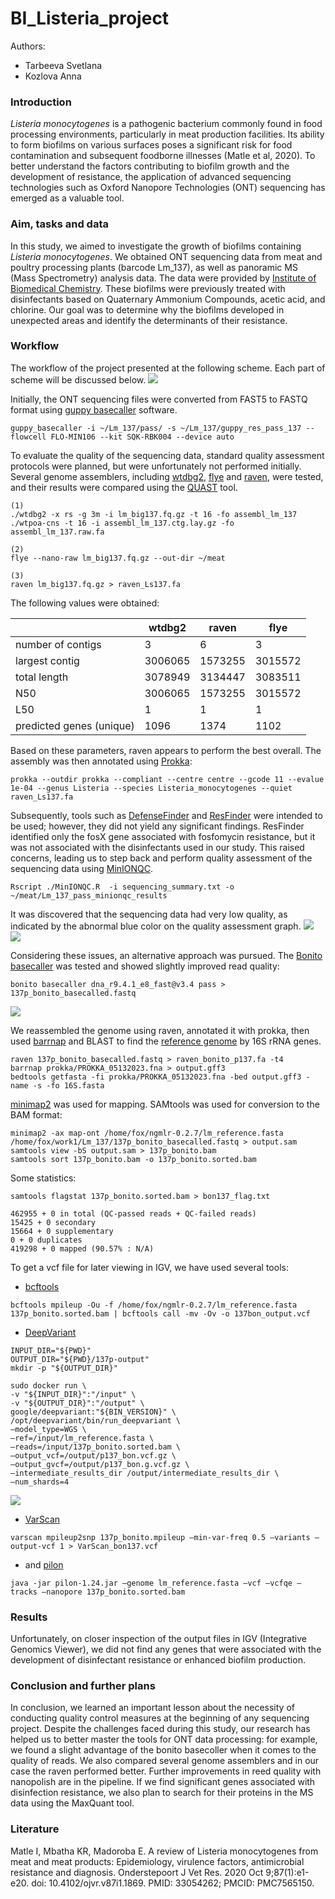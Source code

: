 # BI_Listeria_project
Authors: 
- Tarbeeva Svetlana
- Kozlova Anna

### Introduction
*Listeria monocytogenes* is a pathogenic bacterium commonly found in food processing environments, particularly in meat production facilities. Its ability to form biofilms on various surfaces poses a significant risk for food contamination and subsequent foodborne illnesses (Matle et al, 2020). To better understand the factors contributing to biofilm growth and the development of resistance, the application of advanced sequencing technologies such as Oxford Nanopore Technologies (ONT) sequencing has emerged as a valuable tool. 

### Aim, tasks and data
In this study, we aimed to investigate the growth of biofilms containing *Listeria monocytogenes*. We obtained ONT sequencing data from meat and poultry processing plants (barcode Lm_137), as well as panoramic MS (Mass Spectrometry) analysis data. The data were provided by [Institute of Biomedical Chemistry](https://www.ibmc.msk.ru/). These biofilms were previously treated with disinfectants based on Quaternary Ammonium Compounds, acetic acid, and chlorine. Our goal was to determine why the biofilms developed in unexpected areas and identify the determinants of their resistance.

### Workflow
The workflow of the project presented at the following scheme. Each part of scheme will be discussed below.
![](workflow.png)

Initially, the ONT sequencing files were converted from FAST5 to FASTQ format using [guppy basecaller](https://timkahlke.github.io/LongRead_tutorials/BS_G.html) software. 
```
guppy_basecaller -i ~/Lm_137/pass/ -s ~/Lm_137/guppy_res_pass_137 --flowcell FLO-MIN106 --kit SQK-RBK004 --device auto
```
To evaluate the quality of the sequencing data, standard quality assessment protocols were planned, but were unfortunately not performed initially. 
Several genome assemblers, including [wtdbg2](https://github.com/ruanjue/wtdbg2), [flye](https://github.com/fenderglass/Flye) and [raven](https://github.com/lbcb-sci/raven), were tested, and their results were compared using the [QUAST](https://github.com/ablab/quast) tool.

```
(1)
./wtdbg2 -x rs -g 3m -i lm_big137.fq.gz -t 16 -fo assembl_lm_137
./wtpoa-cns -t 16 -i assembl_lm_137.ctg.lay.gz -fo assembl_lm_137.raw.fa

(2)
flye --nano-raw lm_big137.fq.gz --out-dir ~/meat

(3)
raven lm_big137.fq.gz > raven_Ls137.fa
```
The following values were obtained:

|                          | wtdbg2  | raven   | flye    |
|--------------------------|---------|---------|---------|
| number of contigs        | 3       | 6       | 3       |
| largest contig           | 3006065 | 1573255 | 3015572 |
| total length             | 3078949 | 3134447 | 3083511 |
| N50                      | 3006065 | 1573255 | 3015572 |
| L50                      | 1       | 1       | 1       |
| predicted genes (unique) | 1096    | 1374    | 1102    |

Based on these parameters, raven appears to perform the best overall. The assembly was then annotated using [Prokka](https://github.com/tseemann/prokka):

```
prokka --outdir prokka --compliant --centre centre --gcode 11 --evalue 1e-04 --genus Listeria --species Listeria_monocytogenes --quiet raven_Ls137.fa
```
Subsequently, tools such as [DefenseFinder](https://defense-finder.mdmparis-lab.com/) and [ResFinder](https://github.com/cadms/resfinder) were intended to be used; however, they did not yield any significant findings. ResFinder identified only the fosX gene associated with fosfomycin resistance, but it was not associated with the disinfectants used in our study. This raised concerns, leading us to step back and perform quality assessment of the sequencing data using [MinIONQC](https://github.com/roblanf/minion_qc).

```
Rscript ./MinIONQC.R  -i sequencing_summary.txt -o ~/meat/Lm_137_pass_minionqc_results 
```

It was discovered that the sequencing data had very low quality, as indicated by the abnormal blue color on the quality assessment graph.
![](Quality1.png)
![](Quality2.png)

Considering these issues, an alternative approach was pursued. The [Bonito basecaller](https://github.com/nanoporetech/bonito) was tested and showed slightly improved read quality:

```
bonito basecaller dna_r9.4.1_e8_fast@v3.4 pass > 137p_bonito_basecalled.fastq
```
![](MeanQ.png)

We reassembled the genome using raven, annotated it with prokka, then used [barrnap](https://github.com/tseemann/barrnap) and BLAST to find the [reference genome](https://www.ncbi.nlm.nih.gov/genome/159?genome_assembly_id=159660) by 16S rRNA genes.
```
raven 137p_bonito_basecalled.fastq > raven_bonito_p137.fa -t4
barrnap prokka/PROKKA_05132023.fna > output.gff3
bedtools getfasta -fi prokka/PROKKA_05132023.fna -bed output.gff3 -name -s -fo 16S.fasta
```
 
[minimap2](https://github.com/lh3/minimap2) was used for mapping. SAMtools was used for conversion to the BAM format:
```
minimap2 -ax map-ont /home/fox/ngmlr-0.2.7/lm_reference.fasta /home/fox/work1/Lm_137/137p_bonito_basecalled.fastq > output.sam
samtools view -bS output.sam > 137p_bonito.bam
samtools sort 137p_bonito.bam -o 137p_bonito.sorted.bam
```
Some statistics:
```
samtools flagstat 137p_bonito.sorted.bam > bon137_flag.txt

462955 + 0 in total (QC-passed reads + QC-failed reads)
15425 + 0 secondary
15664 + 0 supplementary
0 + 0 duplicates
419298 + 0 mapped (90.57% : N/A)
```
To get a vcf file for later viewing in IGV, we have used several tools:

- [bcftools](https://samtools.github.io/bcftools/bcftools.html)
```
bcftools mpileup -Ou -f /home/fox/ngmlr-0.2.7/lm_reference.fasta 137p_bonito.sorted.bam | bcftools call -mv -Ov -o 137bon_output.vcf
```
- [DeepVariant](https://github.com/google/deepvariant)
```
INPUT_DIR="${PWD}"
OUTPUT_DIR="${PWD}/137p-output"
mkdir -p "${OUTPUT_DIR}"

sudo docker run \
-v "${INPUT_DIR}":"/input" \
-v "${OUTPUT_DIR}":"/output" \
google/deepvariant:"${BIN_VERSION}" \
/opt/deepvariant/bin/run_deepvariant \
—model_type=WGS \
—ref=/input/lm_reference.fasta \
—reads=/input/137p_bonito.sorted.bam \
—output_vcf=/output/p137_bon.vcf.gz \
—output_gvcf=/output/p137_bon.g.vcf.gz \
—intermediate_results_dir /output/intermediate_results_dir \
—num_shards=4
```
![](DV.png)

- [VarScan](http://dkoboldt.github.io/varscan/)
```
varscan mpileup2snp 137p_bonito.mpileup —min-var-freq 0.5 —variants —output-vcf 1 > VarScan_bon137.vcf
```
- and [pilon](https://github.com/broadinstitute/pilon)
```
java -jar pilon-1.24.jar —genome lm_reference.fasta —vcf —vcfqe —tracks —nanopore 137p_bonito.sorted.bam
```

### Results
Unfortunately, on closer inspection of the output files in IGV (Integrative Genomics Viewer), we did not find any genes that were associated with the development of disinfectant resistance or enhanced biofilm production. 

### Conclusion and further plans
In conclusion, we learned an important lesson about the necessity of conducting quality control measures at the beginning of any sequencing project. Despite the challenges faced during this study, our research has helped us to better master the tools for ONT data processing: for example, we found a slight advantage of the bonito basecoller when it comes to the quality of reads.  We also compared several genome assemblers and in our case the raven performed better.
Further improvements in reed quality with nanopolish are in the pipeline. If we find significant genes associated with disinfection resistance, we also plan to search for their proteins in the MS data using the MaxQuant tool. 

### Literature

Matle I, Mbatha KR, Madoroba E. A review of Listeria monocytogenes from meat and meat products: Epidemiology, virulence factors, antimicrobial resistance and diagnosis. Onderstepoort J Vet Res. 2020 Oct 9;87(1):e1-e20. doi: 10.4102/ojvr.v87i1.1869. PMID: 33054262; PMCID: PMC7565150.

